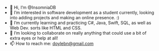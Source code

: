 - 👋 Hi, I’m @InsomniaDB
- 👀 I’m interested in software development as a student currently, looking into adding projects and making an online presence. :)
- 🌱 I’m currently learning and practicing C#, Java, Swift, SQL, as well as Web Dev. sorts like HTML and CSS.
- 💞️ I’m looking to collaborate on really anything that could use a bit of extra eyes or help at all!
- 📫 How to reach me: doylebn@gmail.com
